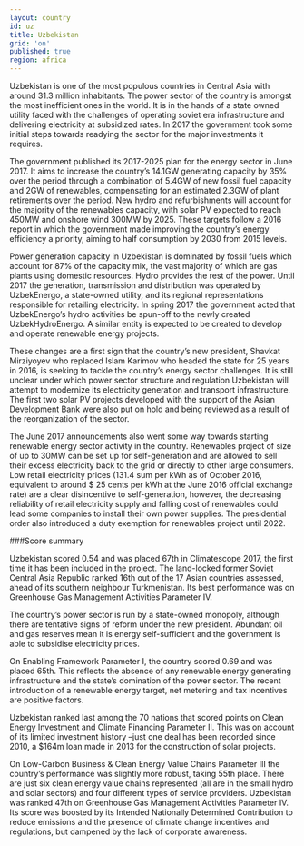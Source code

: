 ```yaml
---
layout: country
id: uz
title: Uzbekistan
grid: 'on'
published: true
region: africa
---
```


Uzbekistan is one of the most populous countries in Central Asia with around 31.3 million inhabitants. The power sector of the country is amongst the most inefficient ones in the world. It is in the hands of a state owned utility faced with the challenges of operating soviet era infrastructure and delivering electricity at subsidized rates.  In 2017 the government took some initial steps towards readying the sector for the major investments it requires.   

The government published its 2017-2025 plan for the energy sector in June 2017. It aims to increase the country’s 14.1GW generating capacity by 35% over the period through a combination of 5.4GW of new fossil fuel capacity and 2GW of renewables, compensating for an estimated 2.3GW of plant retirements over the period. New hydro and refurbishments will account for the majority of the renewables capacity, with solar PV expected to reach 450MW and onshore wind 300MW by 2025. These targets follow a 2016 report in which the government made improving the country’s energy efficiency a priority, aiming to half consumption by 2030 from 2015 levels.  

Power generation capacity in Uzbekistan is dominated by fossil fuels which account for 87% of the capacity mix, the vast majority of which are gas plants using domestic resources. Hydro provides the rest of the power. Until 2017 the generation, transmission and distribution was operated by UzbekEnergo, a state-owned utility, and its regional representations responsible for retailing electricity. In spring 2017 the government acted that UzbekEnergo’s hydro activities be spun-off to the newly created UzbekHydroEnergo. A similar entity is expected to be created to develop and operate renewable energy projects.

These changes are a first sign that the country’s new president, Shavkat Mirziyoyev who replaced Islam Karimov who headed the state for 25 years in 2016, is seeking to tackle the country’s energy sector challenges. It is still unclear under which power sector structure and regulation Uzbekistan will attempt to modernize its electricity generation and transport infrastructure. The first two solar PV projects developed with the support of the Asian Development Bank were also put on hold and being reviewed as a result of the reorganization of the sector. 

The June 2017 announcements also went some way towards starting renewable energy sector activity in the country. Renewables project of size of up to 30MW can be set up for self-generation and are allowed to sell their excess electricity back to the grid or directly to other large consumers. Low retail electricity prices (131.4 sum per kWh as of October 2016, equivalent to around $ 25 cents per kWh at the June 2016 official exchange rate) are a clear disincentive to self-generation, however, the decreasing reliability of retail electricity supply and falling cost of renewables could lead some companies to install their own power supplies. The presidential order also introduced a duty exemption for renewables project until 2022.

###Score summary

Uzbekistan scored 0.54 and was placed 67th in Climatescope 2017, the first time it has been included in the project. The land-locked former Soviet Central Asia Republic ranked 16th out of the 17 Asian countries assessed, ahead of its southern neighbour Turkmenistan. Its best performance was on Greenhouse Gas Management Activities Parameter IV.

The country’s power sector is run by a state-owned monopoly, although there are tentative signs of reform under the new president. Abundant oil and gas reserves mean it is energy self-sufficient and the government is able to subsidise electricity prices.

On Enabling Framework Parameter I, the country scored 0.69 and was placed 65th. This reflects the absence of any renewable energy generating infrastructure and the state’s domination of the power sector. The recent introduction of a renewable energy target, net metering and tax incentives are positive factors. 

Uzbekistan ranked last among the 70 nations that scored points on Clean Energy Investment and Climate Financing Parameter II. This was on account of its limited investment history –just one deal has been recorded since 2010, a $164m loan made in 2013 for the construction of solar projects. 

On Low-Carbon Business & Clean Energy Value Chains Parameter III the country’s performance was slightly more robust, taking 55th place. There are just six clean energy value chains represented (all are in the small hydro and solar sectors) and four different types of service providers. 
Uzbekistan was ranked 47th on Greenhouse Gas Management Activities Parameter IV. Its score was boosted by its Intended Nationally Determined Contribution to reduce emissions and the presence of climate change incentives and regulations, but dampened by the lack of corporate awareness. 

